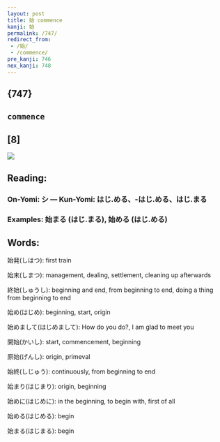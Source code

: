```yaml
---
layout: post
title: 始 commence
kanji: 始
permalink: /747/
redirect_from:
 - /始/
 - /commence/
pre_kanji: 746
nex_kanji: 748
---
```


## {747}

## `commence`

## [8]

<div class="stroke"><img src="E5A78B.png" /></div>

## Reading:

### On-Yomi: シ &mdash; Kun-Yomi: はじ.める、-はじ.める、はじ.まる

### Examples: 始まる (はじ.まる), 始める (はじ.める)

## Words:

始発(しはつ): first train

始末(しまつ): management, dealing, settlement, cleaning up afterwards

終始(しゅうし): beginning and end, from beginning to end, doing a thing from beginning to end

始め(はじめ): beginning, start, origin

始めまして(はじめまして): How do you do?, I am glad to meet you

開始(かいし): start, commencement, beginning

原始(げんし): origin, primeval

始終(しじゅう): continuously, from beginning to end

始まり(はじまり): origin, beginning

始めに(はじめに): in the beginning, to begin with, first of all

始める(はじめる): begin

始まる(はじまる): begin
